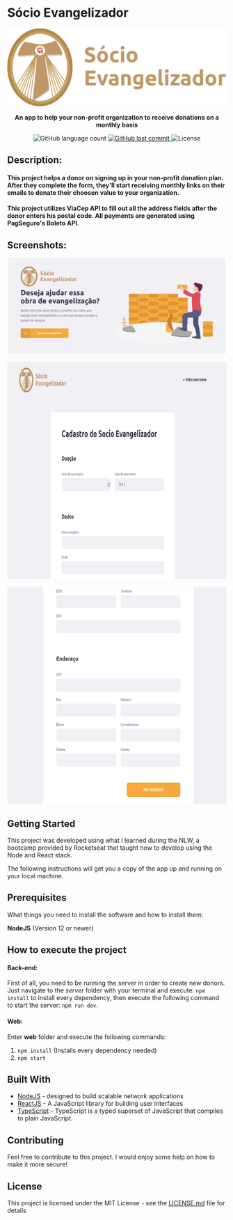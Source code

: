 # Sócio Evangelizador
<p align="center">
  <img alt="logo" src="uploads/logo.svg">
</p>

<p align="center">
  <strong>An app to help your non-profit organization to receive donations on a monthly basis</strong>
</p>
 

<p align="center">
  <img alt="GitHub language count" src="https://img.shields.io/badge/languages-3-informational">
  
  <a href="https://github.com/twistershark/socio/commits/master">
    <img alt="GitHub last commit" src="https://img.shields.io/github/last-commit/twistershark/socio">
  </a>

  <img alt="License" src="https://img.shields.io/badge/license-MIT-brightgreen">

## Description:

#### This project helps a donor on signing up in your non-profit donation plan. After they complete the form, they'll start receiving monthly links on their emails to donate their choosen value to your organization. 
#### This project utilizes ViaCep API to fill out all the address fields after the donor enters his postal code. All payments are generated using PagSeguro's  Boleto API.

## Screenshots:


  
  <p align="center">
  <img alt="Home" width="500px" src="uploads/home.png">
  </p>
  <p align="center">
  <img alt="Register1" height="500px" src="uploads/form1.png">
  </p>
  <p align="center">
  <img alt="Register2" height="500px" src="uploads/form2.png">
  </p>

## Getting Started

This project was developed using what I learned during the NLW, a bootcamp provided by Rocketseat that taught how to develop using the Node and React stack. 

The following instructions will get you a copy of the app up and running on your local machine. 

## Prerequisites

What things you need to install the software and how to install them:

__NodeJS__ (Version 12 or newer)

## How to execute the project

#### Back-end:
First of all, you need to be running the server in order to create new donors. Just navigate to the _server_ folder with your terminal and execute: ```npm install``` to install every dependency, then execute the following command to start the server: ```npm run dev```.

#### Web:
Enter __web__  folder and execute the following commands:
1. ```npm install``` (Installs every dependency needed)
2. ```npm start```


## Built With

* [NodeJS](https://nodejs.org/en/) - designed to build scalable network applications
* [ReactJS](https://reactjs.org/) - A JavaScript library for building user interfaces
* [TypeScript](https://www.typescriptlang.org/) - TypeScript is a typed superset of JavaScript that compiles to plain JavaScript.

## Contributing

Feel free to contribute to this project. I would enjoy some help on how to make it more secure!


## License

This project is licensed under the MIT License - see the [LICENSE.md](LICENSE.md) file for details

